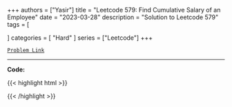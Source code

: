 
+++
authors = ["Yasir"]
title = "Leetcode 579: Find Cumulative Salary of an Employee"
date = "2023-03-28"
description = "Solution to Leetcode 579"
tags = [
    
]
categories = [
    "Hard"
]
series = ["Leetcode"]
+++



[`Problem Link`](https://leetcode.com/problems/find-cumulative-salary-of-an-employee/description/)

---

**Code:**

{{< highlight html >}}

{{< /highlight >}}

